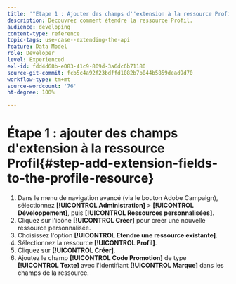```yaml
---
title: '"Etape 1 : Ajouter des champs d''extension à la ressource Profil"'
description: Découvrez comment étendre la ressource Profil.
audience: developing
content-type: reference
topic-tags: use-case--extending-the-api
feature: Data Model
role: Developer
level: Experienced
exl-id: fdd4d68b-e083-41c9-809d-3a6dc6b71180
source-git-commit: fcb5c4a92f23bdffd1082b7b044b5859dead9d70
workflow-type: tm+mt
source-wordcount: '76'
ht-degree: 100%

---
```


# Étape 1 : ajouter des champs d&#39;extension à la ressource Profil{#step-add-extension-fields-to-the-profile-resource}

1. Dans le menu de navigation avancé (via le bouton Adobe Campaign), sélectionnez **[!UICONTROL Administration]** > **[!UICONTROL Développement]**, puis **[!UICONTROL Ressources personnalisées]**.
1. Cliquez sur l&#39;icône **[!UICONTROL Créer]** pour créer une nouvelle ressource personnalisée.
1. Choisissez l&#39;option **[!UICONTROL Etendre une ressource existante]**.
1. Sélectionnez la ressource **[!UICONTROL Profil]**.
1. Cliquez sur **[!UICONTROL Créer]**.
1. Ajoutez le champ **[!UICONTROL Code Promotion]** de type **[!UICONTROL Texte]** avec l&#39;identifiant **[!UICONTROL Marque]** dans les champs de la ressource.
